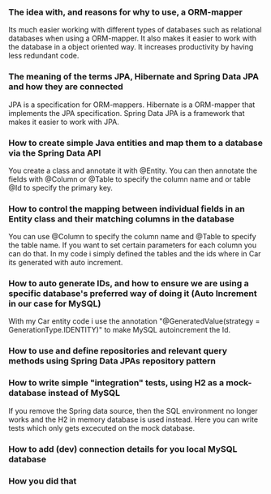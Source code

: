
### The idea with, and reasons for why to use, a ORM-mapper
Its much easier working with different types of databases such as relational databases when using a ORM-mapper. It also makes it easier to work with the database in a object oriented way.
It increases productivity by having less redundant code.

### The meaning of the terms JPA, Hibernate and Spring Data JPA and how they are connected
JPA is a specification for ORM-mappers. Hibernate is a ORM-mapper that implements the JPA specification.
Spring Data JPA is a framework that makes it easier to work with JPA.

### How to create simple Java entities and map them to a database via the Spring Data API
You create a class and annotate it with @Entity. You can then annotate the fields with @Column or @Table to specify the column name and or table @Id to specify the primary key.

### How to control the mapping between individual fields in an Entity class and their matching columns in the database
You can use @Column to specify the column name and @Table to specify the table name.
If you want to set certain parameters for each column you can do that.
In my code i simply defined the tables and the ids where in Car its generated with auto increment.

### How to auto generate IDs, and how to ensure we are using  a specific database's preferred way of doing it (Auto Increment in our case for  MySQL)
With my Car entity code i use the annotation "@GeneratedValue(strategy = GenerationType.IDENTITY)" to make MySQL autoincrement the Id. 

### How to use and define repositories and relevant query methods using Spring Data JPAs repository pattern

### How to write simple "integration" tests, using H2 as a mock-database instead of MySQL
If you remove the Spring data source, then the SQL environment no longer works and the H2 in memory database is used instead.
Here you can write tests which only gets excecuted on the mock database.

### How to add (dev) connection details for you local MySQL database
### How you did that